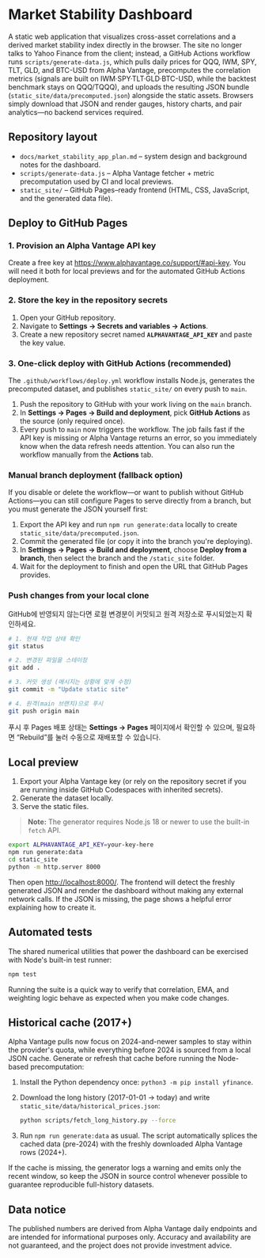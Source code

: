 # Market Stability Dashboard

A static web application that visualizes cross-asset correlations and a derived market stability index directly in the browser.
The site no longer talks to Yahoo Finance from the client; instead, a GitHub Actions workflow runs `scripts/generate-data.js`, which
pulls daily prices for QQQ, IWM, SPY, TLT, GLD, and BTC-USD from Alpha Vantage, precomputes the correlation metrics (signals are built
on IWM·SPY·TLT·GLD·BTC-USD, while the backtest benchmark stays on QQQ/TQQQ), and uploads the
resulting JSON bundle (`static_site/data/precomputed.json`) alongside the static assets. Browsers simply download that JSON and
render gauges, history charts, and pair analytics—no backend services required.

## Repository layout

- `docs/market_stability_app_plan.md` – system design and background notes for the dashboard.
- `scripts/generate-data.js` – Alpha Vantage fetcher + metric precomputation used by CI and local previews.
- `static_site/` – GitHub Pages–ready frontend (HTML, CSS, JavaScript, and the generated data file).

## Deploy to GitHub Pages

### 1. Provision an Alpha Vantage API key

Create a free key at <https://www.alphavantage.co/support/#api-key>. You will need it both for local previews and for the automated
GitHub Actions deployment.

### 2. Store the key in the repository secrets

1. Open your GitHub repository.
2. Navigate to **Settings → Secrets and variables → Actions**.
3. Create a new repository secret named **`ALPHAVANTAGE_API_KEY`** and paste the key value.

### 3. One-click deploy with GitHub Actions (recommended)

The `.github/workflows/deploy.yml` workflow installs Node.js, generates the precomputed dataset, and publishes `static_site/` on every
push to `main`.

1. Push the repository to GitHub with your work living on the `main` branch.
2. In **Settings → Pages → Build and deployment**, pick **GitHub Actions** as the source (only required once).
3. Every push to `main` now triggers the workflow. The job fails fast if the API key is missing or Alpha Vantage returns an error, so
you immediately know when the data refresh needs attention. You can also run the workflow manually from the **Actions** tab.

### Manual branch deployment (fallback option)

If you disable or delete the workflow—or want to publish without GitHub Actions—you can still configure Pages to serve directly from a
branch, but you must generate the JSON yourself first:

1. Export the API key and run `npm run generate:data` locally to create `static_site/data/precomputed.json`.
2. Commit the generated file (or copy it into the branch you're deploying).
3. In **Settings → Pages → Build and deployment**, choose **Deploy from a branch**, then select the branch and the `/static_site` folder.
4. Wait for the deployment to finish and open the URL that GitHub Pages provides.

### Push changes from your local clone

GitHub에 반영되지 않는다면 로컬 변경분이 커밋되고 원격 저장소로 푸시되었는지 확인하세요.

```bash
# 1. 현재 작업 상태 확인
git status

# 2. 변경된 파일을 스테이징
git add .

# 3. 커밋 생성 (메시지는 상황에 맞게 수정)
git commit -m "Update static site"

# 4. 원격(main 브랜치)으로 푸시
git push origin main
```

푸시 후 Pages 배포 상태는 **Settings → Pages** 페이지에서 확인할 수 있으며, 필요하면 “Rebuild”를 눌러 수동으로 재배포할 수 있습니다.

## Local preview

1. Export your Alpha Vantage key (or rely on the repository secret if you are running inside GitHub Codespaces with inherited secrets).
2. Generate the dataset locally.
3. Serve the static files.

> **Note:** The generator requires Node.js 18 or newer to use the built-in `fetch` API.

```bash
export ALPHAVANTAGE_API_KEY=your-key-here
npm run generate:data
cd static_site
python -m http.server 8000
```

Then open <http://localhost:8000/>. The frontend will detect the freshly generated JSON and render the dashboard without making any
external network calls. If the JSON is missing, the page shows a helpful error explaining how to create it.

## Automated tests

The shared numerical utilities that power the dashboard can be exercised with Node's built-in test runner:

```bash
npm test
```

Running the suite is a quick way to verify that correlation, EMA, and weighting logic behave as expected when you make code changes.

## Historical cache (2017+)

Alpha Vantage pulls now focus on 2024-and-newer samples to stay within the provider's quota, while everything before 2024 is sourced
from a local JSON cache. Generate or refresh that cache before running the Node-based precomputation:

1. Install the Python dependency once: `python3 -m pip install yfinance`.
2. Download the long history (2017-01-01 → today) and write `static_site/data/historical_prices.json`:

   ```bash
   python scripts/fetch_long_history.py --force
   ```

3. Run `npm run generate:data` as usual. The script automatically splices the cached data (pre-2024) with the freshly downloaded
   Alpha Vantage rows (2024+).

If the cache is missing, the generator logs a warning and emits only the recent window, so keep the JSON in source control whenever
possible to guarantee reproducible full-history datasets.

## Data notice

The published numbers are derived from Alpha Vantage daily endpoints and are intended for informational purposes only. Accuracy and
availability are not guaranteed, and the project does not provide investment advice.
